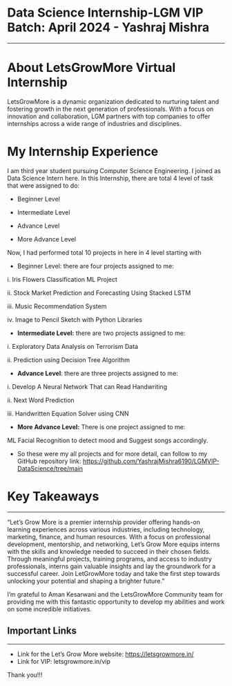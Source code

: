 # Data Science Internship-LGM VIP Batch: April 2024 - Yashraj Mishra
----

# About LetsGrowMore Virtual Internship
LetsGrowMore is a dynamic organization dedicated to nurturing talent and fostering growth in the next generation of professionals. With a focus on innovation and collaboration, LGM partners with top companies to offer internships across a wide range of industries and disciplines.

# My Internship Experience
I am third year student pursuing Computer Science Engineering. I joined as Data Science Intern here. In this Internship, there are total 4 level of task that were assigned to do:

- Beginner Level

- Intermediate Level

- Advance Level

- More Advance Level

Now, I had performed total 10 projects in here in 4 level starting with 
- Beginner Level: there are four projects assigned to me:

i. Iris Flowers Classification ML Project

ii. Stock Market Prediction and Forecasting Using Stacked LSTM

iii. Music Recommendation System

iv. Image to Pencil Sketch with Python Libraries

- **Intermediate Level:** there are two projects assigned to me:

i. Exploratory Data Analysis on Terrorism Data

ii. Prediction using Decision Tree Algorithm

- **Advance Level**: there are three projects assigned to me:

i. Develop A Neural Network That can Read Handwriting

ii. Next Word Prediction

iii. Handwritten Equation Solver using CNN

- **More Advance Level:** There is one project assigned to me:

ML Facial Recognition to detect mood and Suggest songs accordingly.

- So these were my all projects and for more detail, can follow to my GitHub repository link: https://github.com/YashrajMishra6190/LGMVIP-DataScience/tree/main

# Key Takeaways
----
“Let’s Grow More is a premier internship provider offering hands-on learning experiences across various industries, including technology, marketing, finance, and human resources. With a focus on professional development, mentorship, and networking, Let’s Grow More equips interns with the skills and knowledge needed to succeed in their chosen fields. Through meaningful projects, training programs, and access to industry professionals, interns gain valuable insights and lay the groundwork for a successful career. Join LetGrowMore today and take the first step towards unlocking your potential and shaping a brighter future.”

I’m grateful to Aman Kesarwani and the LetsGrowMore Community team for providing me with this fantastic opportunity to develop my abilities and work on some incredible initiatives.

## Important Links
----
- Link for the Let’s Grow More website: https://letsgrowmore.in/
- Link for VIP: letsgrowmore.in/vip

Thank you!!!
